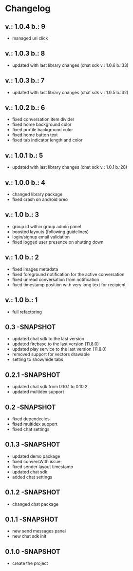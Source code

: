 # Changelog

## v.: 1.0.4 b.: 9
- managed uri click

## v.: 1.0.3 b.: 8
- updated with last library changes (chat sdk v.: 1.0.6 b.:33)

## v.: 1.0.3 b.: 7
- updated with last library changes (chat sdk v.: 1.0.5 b.:32)

## v.: 1.0.2 b.: 6
- fixed conversation item divider
- fixed home background color
- fixed profile background color
- fixed home button text
- fixed tab indicator length and color

## v.: 1.0.1 b.: 5
- updated with last library changes (chat sdk v.: 1.0.1 b.:28)

## v.: 1.0.0 b.: 4
- changed library package
- fixed crash on android oreo

## v.: 1.0 b.: 3
- group id within group admin panel
- boosted layouts (following guidelines)
- login/signup email validation
- fixed logged user presence on shutting down

## v.: 1.0 b.: 2
- fixed images metadata
- fixed foreground notification for the active conversation
- fixed unread conversation from notification
- fixed timestamp position with very long text for recipient

## v.: 1.0 b.: 1
- full refactoring

## 0.3 -SNAPSHOT
- updated chat sdk to the last version
- updated firebase to the last version (11.8.0)
- updated play service to the last version (11.8.0)
- removed support for vectors drawable
- setting to show/hide tabs

## 0.2.1 -SNAPSHOT
- updated chat sdk from 0.10.1 to 0.10.2
- updated multidex support

## 0.2 -SNAPSHOT
- fixed dependecies
- fixed multidex support
- fixed chat settings

## 0.1.3 -SNAPSHOT
- updated demo package
- fixed conversWith issue
- fixed sender layout timestamp
- updated chat sdk
- added chat settings

## 0.1.2 -SNAPSHOT
- changed chat package

## 0.1.1 -SNAPSHOT
- new send messages panel
- new chat sdk init

## 0.1.0 -SNAPSHOT
- create the project